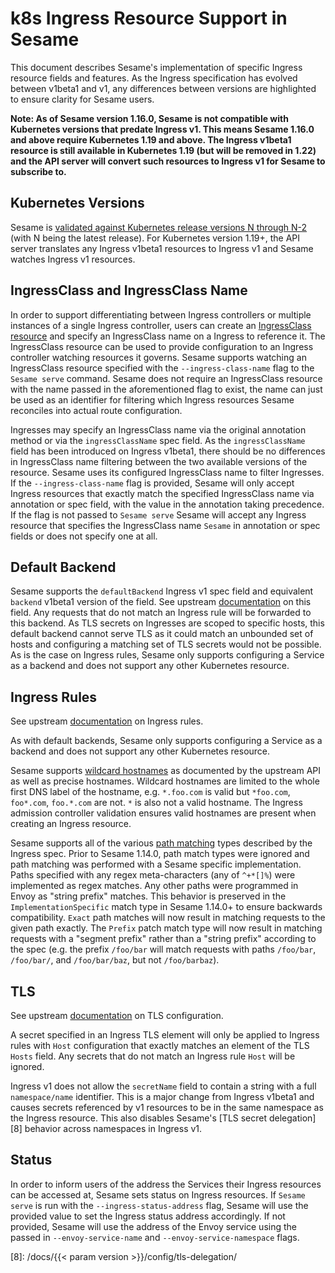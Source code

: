 # k8s Ingress Resource Support in Sesame

<!-- TODO: uncomment once we finish enabling Ingress conformance in CI -->
<!-- As of Sesame version 1.X, Sesame is validated to be conformant to the Ingress spec using the upstream [Ingress controller conformance tests][0]. -->
<!-- However, outside of those tests, the Ingress spec can be interpreted differently by various Ingress controller implementations. -->

This document describes Sesame's implementation of specific Ingress resource fields and features.
As the Ingress specification has evolved between v1beta1 and v1, any differences between versions are highlighted to ensure clarity for Sesame users.

**Note: As of Sesame version 1.16.0, Sesame is not compatible with Kubernetes versions that predate Ingress v1. This means Sesame 1.16.0 and above require Kubernetes 1.19 and above. The Ingress v1beta1 resource is still available in Kubernetes 1.19 (but will be removed in 1.22) and the API server will convert such resources to Ingress v1 for Sesame to subscribe to.**

## Kubernetes Versions

Sesame is [validated against Kubernetes release versions N through N-2][1] (with N being the latest release).
For Kubernetes version 1.19+, the API server translates any Ingress v1beta1 resources to Ingress v1 and Sesame watches Ingress v1 resources.

## IngressClass and IngressClass Name

In order to support differentiating between Ingress controllers or multiple instances of a single Ingress controller, users can create an [IngressClass resource][2] and specify an IngressClass name on a Ingress to reference it.
The IngressClass resource can be used to provide configuration to an Ingress controller watching resources it governs.
Sesame supports watching an IngressClass resource specified with the `--ingress-class-name` flag to the `Sesame serve` command.
Sesame does not require an IngressClass resource with the name passed in the aforementioned flag to exist, the name can just be used as an identifier for filtering which Ingress resources Sesame reconciles into actual route configuration.

Ingresses may specify an IngressClass name via the original annotation method or via the `ingressClassName` spec field.
As the `ingressClassName` field has been introduced on Ingress v1beta1, there should be no differences in IngressClass name filtering between the two available versions of the resource.
Sesame uses its configured IngressClass name to filter Ingresses.
If the `--ingress-class-name` flag is provided, Sesame will only accept Ingress resources that exactly match the specified IngressClass name via annotation or spec field, with the value in the annotation taking precedence.
If the flag is not passed to `Sesame serve` Sesame will accept any Ingress resource that specifies the IngressClass name `Sesame` in annotation or spec fields or does not specify one at all.

## Default Backend

Sesame supports the `defaultBackend` Ingress v1 spec field and equivalent `backend` v1beta1 version of the field.
See upstream [documentation][3] on this field.
Any requests that do not match an Ingress rule will be forwarded to this backend.
As TLS secrets on Ingresses are scoped to specific hosts, this default backend cannot serve TLS as it could match an unbounded set of hosts and configuring a matching set of TLS secrets would not be possible.
As is the case on Ingress rules, Sesame only supports configuring a Service as a backend and does not support any other Kubernetes resource.

## Ingress Rules

See upstream [documentation][4] on Ingress rules.

As with default backends, Sesame only supports configuring a Service as a backend and does not support any other Kubernetes resource.

Sesame supports [wildcard hostnames][5] as documented by the upstream API as well as precise hostnames.
Wildcard hostnames are limited to the whole first DNS label of the hostname, e.g. `*.foo.com` is valid but `*foo.com`, `foo*.com`, `foo.*.com` are not.
`*` is also not a valid hostname.
The Ingress admission controller validation ensures valid hostnames are present when creating an Ingress resource.

Sesame supports all of the various [path matching][6] types described by the Ingress spec.
Prior to Sesame 1.14.0, path match types were ignored and path matching was performed with a Sesame specific implementation.
Paths specified with any regex meta-characters (any of `^+*[]%`) were implemented as regex matches.
Any other paths were programmed in Envoy as "string prefix" matches.
This behavior is preserved in the `ImplementationSpecific` match type in Sesame 1.14.0+ to ensure backwards compatibility.
`Exact` path matches will now result in matching requests to the given path exactly.
The `Prefix` patch match type will now result in matching requests with a "segment prefix" rather than a "string prefix" according to the spec (e.g. the prefix `/foo/bar` will match requests with paths `/foo/bar`, `/foo/bar/`, and `/foo/bar/baz`, but not `/foo/barbaz`).

## TLS

See upstream [documentation][7] on TLS configuration.

A secret specified in an Ingress TLS element will only be applied to Ingress rules with `Host` configuration that exactly matches an element of the TLS `Hosts` field. 
Any secrets that do not match an Ingress rule `Host` will be ignored.

Ingress v1 does not allow the `secretName` field to contain a string with a full `namespace/name` identifier.
This is a major change from Ingress v1beta1 and causes secrets referenced by v1 resources to be in the same namespace as the Ingress resource.
This also disables Sesame's [TLS secret delegation][8] behavior across namespaces in Ingress v1.

## Status

In order to inform users of the address the Services their Ingress resources can be accessed at, Sesame sets status on Ingress resources.
If `Sesame serve` is run with the `--ingress-status-address` flag, Sesame will use the provided value to set the Ingress status address accordingly.
If not provided, Sesame will use the address of the Envoy service using the passed in `--envoy-service-name` and `--envoy-service-namespace` flags.

[0]: https://github.com/kubernetes-sigs/ingress-controller-conformance
[1]: /resources/compatibility-matrix/
[2]: https://kubernetes.io/docs/concepts/services-networking/ingress/#ingress-class
[3]: https://kubernetes.io/docs/concepts/services-networking/ingress/#default-backend
[4]: https://kubernetes.io/docs/concepts/services-networking/ingress/#ingress-rules
[5]: https://kubernetes.io/docs/concepts/services-networking/ingress/#hostname-wildcards
[6]: https://kubernetes.io/docs/concepts/services-networking/ingress/#path-types
[7]: https://kubernetes.io/docs/concepts/services-networking/ingress/#tls
[8]: /docs/{{< param version >}}/config/tls-delegation/

